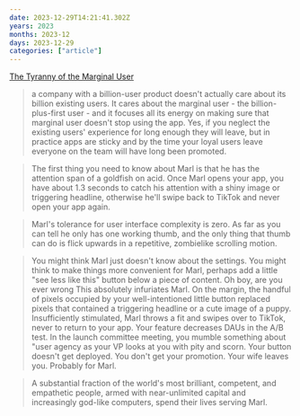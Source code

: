 ```yaml
---
date: 2023-12-29T14:21:41.302Z
years: 2023
months: 2023-12
days: 2023-12-29
categories: ["article"]
---
```

[The Tyranny of the Marginal User](https://nothinghuman.substack.com/p/the-tyranny-of-the-marginal-user)

> a company with a billion-user product doesn't actually care about its billion existing users. It cares about the marginal user - the billion-plus-first user - and it focuses all its energy on making sure that marginal user doesn't stop using the app. Yes, if you neglect the existing users' experience for long enough they will leave, but in practice apps are sticky and by the time your loyal users leave everyone on the team will have long been promoted.

> The first thing you need to know about Marl is that he has the attention span of a goldfish on acid. Once Marl opens your app, you have about 1.3 seconds to catch his attention with a shiny image or triggering headline, otherwise he'll swipe back to TikTok and never open your app again.

> Marl's tolerance for user interface complexity is zero.
As far as you can tell he only has one working thumb, and the only thing that thumb can do is flick upwards in a repetitive, zombielike scrolling motion.

> You might think Marl just doesn't know about the settings. You might think to make things more convenient for Marl, perhaps add a little "see less like this" button below a piece of content. Oh boy, are you ever wrong This absolutely infuriates Marl. On the margin, the handful of pixels occupied by your well-intentioned little button replaced pixels that contained a triggering headline or a cute image of a puppy. Insufficiently stimulated, Marl throws a fit and swipes over to TikTok, never to return to your app.
Your feature decreases DAUs in the A/B test. In the launch committee meeting, you mumble something about "user agency as your VP looks at you with pity and scorn. Your button doesn't get deployed. You don't get your promotion. Your wife leaves you. Probably for Marl.

> A substantial fraction of the world's most brilliant, competent, and empathetic people, armed with near-unlimited capital and increasingly god-like computers, spend their lives serving Marl.
